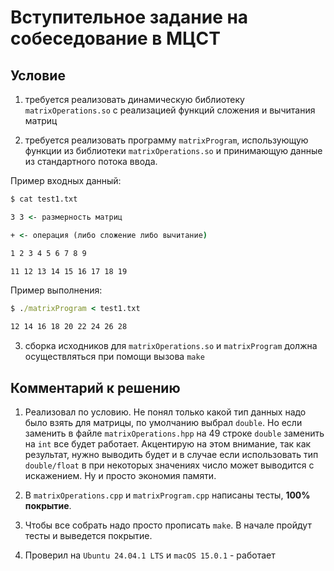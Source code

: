 # Вступительное задание на собеседование в МЦСТ

## Условие

1. требуется реализовать динамическую библиотеку `matrixOperations.so` с реализацией функций сложения и вычитания матриц

2. требуется реализовать программу `matrixProgram`, использующую функции из библиотеки `matrixOperations.so` и принимающую данные из стандартного потока ввода.

Пример входных данный:

```cmd
$ cat test1.txt

3 3 <- размерность матриц

+ <- операция (либо сложение либо вычитание)

1 2 3 4 5 6 7 8 9

11 12 13 14 15 16 17 18 19
```

Пример выполнения:

```cmd
$ ./matrixProgram < test1.txt

12 14 16 18 20 22 24 26 28
```
3. сборка исходников для `matrixOperations.so` и `matrixProgram` должна осуществляться при помощи вызова `make`

## Комментарий к решению

1. Реализовал по условию. Не понял только какой тип данных надо было взять для матрицы, по умолчанию выбрал `double`. Но если заменить в файле `matrixOperations.hpp` на 49 строке `double` заменить на `int` все будет работает. Акцентирую на этом внимание, так как результат, нужно выводить будет и в случае если использовать тип `double/float` в при некоторых значениях число может выводится с искажением. Ну и просто экономия памяти.

2. В `matrixOperations.cpp` и `matrixProgram.cpp` написаны тесты, **100% покрытие**.

3. Чтобы все собрать надо просто прописать `make`. В начале пройдут тесты и выведется покрытие.

4. Проверил на `Ubuntu 24.04.1 LTS` и `macOS 15.0.1` - работает
